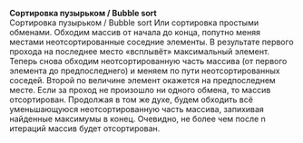 <strong>Сортировка пузырьком / Bubble sort</strong><br>
Сортировка пузырьком / Bubble sort
Или сортировка простыми обменами. Обходим массив от начала до конца, попутно меняя местами неотсортированные соседние элементы. 
В результате первого прохода на последнее место «всплывёт» максимальный элемент. 
Теперь снова обходим неотсортированную часть массива (от первого элемента до предпоследнего) и меняем по пути неотсортированных соседей. 
Второй по величине элемент окажется на предпоследнем месте. Если за проход не произошло ни одного обмена, то массив отсортирован. 
Продолжая в том же духе, будем обходить всё уменьшающуюся неотсортированную часть массива, запихивая найденные максимумы в конец. 
Очевидно, не более чем после n итераций массив будет отсортирован.
